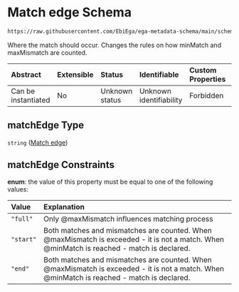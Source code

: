 # Match edge Schema

```txt
https://raw.githubusercontent.com/EbiEga/ega-metadata-schema/main/schemas/EGA.common-definitions.json#/definitions/spotDescriptor/items/properties/readSpecs/items/properties/expectedBasecallTable/properties/basecalls/items/properties/matchEdge
```

Where the match should occur. Changes the rules on how minMatch and maxMismatch are counted.

| Abstract            | Extensible | Status         | Identifiable            | Custom Properties | Additional Properties | Access Restrictions | Defined In                                                                                           |
| :------------------ | :--------- | :------------- | :---------------------- | :---------------- | :-------------------- | :------------------ | :--------------------------------------------------------------------------------------------------- |
| Can be instantiated | No         | Unknown status | Unknown identifiability | Forbidden         | Allowed               | none                | [EGA.common-definitions.json\*](../../../schemas/EGA.common-definitions.json "open original schema") |

## matchEdge Type

`string` ([Match edge](ega-12-definitions-spot-descriptor-spot-decode-spec-properties-read-specs-read-spec-properties-expected-basecall-table-properties-basecalls-array-basecall-properties-match-edge.md))

## matchEdge Constraints

**enum**: the value of this property must be equal to one of the following values:

| Value     | Explanation                                                                                                                                |
| :-------- | :----------------------------------------------------------------------------------------------------------------------------------------- |
| `"full"`  | Only @maxMismatch influences matching process                                                                                              |
| `"start"` | Both matches and mismatches are counted. When @maxMismatch is exceeded - it is not a match. When @minMatch is reached - match is declared. |
| `"end"`   | Both matches and mismatches are counted. When @maxMismatch is exceeded - it is not a match. When @minMatch is reached - match is declared. |
